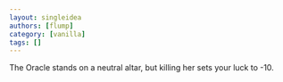 ```yaml
---
layout: singleidea
authors: [flump]
category: [vanilla]
tags: []
---
```

The Oracle stands on a neutral altar, but killing her sets your luck to -10.
